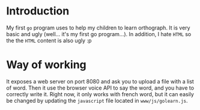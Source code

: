 # Introduction

My first `go` program uses to help my children to learn orthograph.
It is very basic and ugly (well... it's my first go program...).
In addition, I hate `HTML` so the the `HTML` content is also ugly :p

# Way of working

It exposes a web server on port 8080 and ask you to upload a file with a list of word. Then it use the browser voice API to say the word, and you have to correctly write it. Right now, it only works with french word, but it can easily be changed by updating the `javascript` file located in `www/js/golearn.js`.
